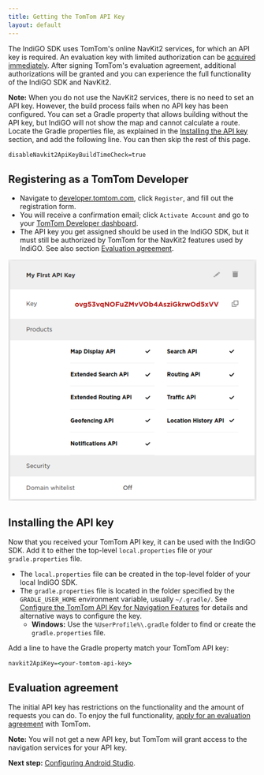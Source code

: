 ```yaml
---
title: Getting the TomTom API Key
layout: default
---
```


The IndiGO SDK uses TomTom's online NavKit2 services, for which an API key is required. An
evaluation key with limited authorization can be
[acquired immediately](#registering-as-a-tomtom-developer).
After signing TomTom's evaluation agreement, additional authorizations will be granted and you can
experience the full functionality of the IndiGO SDK and NavKit2.

__Note:__ When you do not use the NavKit2 services, there is no need to set an API key. However, the
build process fails when no API key has been configured. You can set a Gradle property that allows
building without the API key, but IndiGO will not show the map and cannot calculate a route. Locate
the Gradle properties file, as explained in the [Installing the API key](#installing-the-api-key)
section, and add the following line. You can then skip the rest of this page.

```cmd
disableNavkit2ApiKeyBuildTimeCheck=true
```

## Registering as a TomTom Developer

- Navigate to [developer.tomtom.com](https://developer.tomtom.com/), click `Register`, and fill out
  the registration form.
- You will receive a confirmation email; click `Activate Account` and go to your
  [TomTom Developer dashboard](https://developer.tomtom.com/user/me/apps).
- The API key you get assigned should be used in the IndiGO SDK, but it must still be authorized by
  TomTom for the NavKit2 features used by IndiGO. See also section
  [Evaluation agreement](#evaluation-agreement).

![My first API key](images/tomtom_my_first_api_key.png)

## Installing the API key

Now that you received your TomTom API key, it can be used with the IndiGO SDK.  Add it to either the
top-level `local.properties` file or your `gradle.properties` file.

- The `local.properties` file can be created in the top-level folder of your local IndiGO SDK.
- The `gradle.properties` file is located in the folder specified by the `GRADLE_USER_HOME`
  environment variable, usually `~/.gradle/`. See
  [Configure the TomTom API Key for Navigation Features](/indigo/documentation/tutorials-and-examples/setup/configure-the-tomtom-api-key)
  for details and alternative ways to configure the key.
    - __Windows:__ Use the `%UserProfile%\.gradle` folder to find or create the `gradle.properties` file.

Add a line to have the Gradle property match your TomTom API key:

```cmd
navkit2ApiKey=<your-tomtom-api-key>
```

## Evaluation agreement

The initial API key has restrictions on the functionality and the amount of requests you can do.
To enjoy the full functionality,
[apply for an evaluation agreement](/indigo/documentation/getting-started) with TomTom.

__Note:__ You will not get a new API key, but TomTom will grant access to the navigation services
for your API key.

__Next step:__
[Configuring Android Studio](/indigo/documentation/getting-started/configuring-android-studio).
